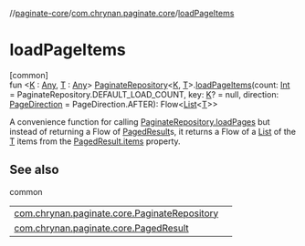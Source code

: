 //[paginate-core](../../index.md)/[com.chrynan.paginate.core](index.md)/[loadPageItems](load-page-items.md)

# loadPageItems

[common]\
fun &lt;[K](load-page-items.md) : [Any](https://kotlinlang.org/api/latest/jvm/stdlib/kotlin/-any/index.html), [T](load-page-items.md) : [Any](https://kotlinlang.org/api/latest/jvm/stdlib/kotlin/-any/index.html)&gt; [PaginateRepository](-paginate-repository/index.md)&lt;[K](load-page-items.md), [T](load-page-items.md)&gt;.[loadPageItems](load-page-items.md)(count: [Int](https://kotlinlang.org/api/latest/jvm/stdlib/kotlin/-int/index.html) = PaginateRepository.DEFAULT_LOAD_COUNT, key: [K](load-page-items.md)? = null, direction: [PageDirection](-page-direction/index.md) = PageDirection.AFTER): Flow&lt;[List](https://kotlinlang.org/api/latest/jvm/stdlib/kotlin.collections/-list/index.html)&lt;[T](load-page-items.md)&gt;&gt;

A convenience function for calling [PaginateRepository.loadPages](-paginate-repository/load-pages.md) but instead of returning a Flow of [PagedResult](-paged-result/index.md)s, it returns a Flow of a [List](https://kotlinlang.org/api/latest/jvm/stdlib/kotlin.collections/-list/index.html) of the [T](load-page-items.md) items from the [PagedResult.items](-paged-result/items.md) property.

## See also

common

| | |
|---|---|
| [com.chrynan.paginate.core.PaginateRepository](-paginate-repository/load-pages.md) |  |
| [com.chrynan.paginate.core.PagedResult](-paged-result/items.md) |  |
